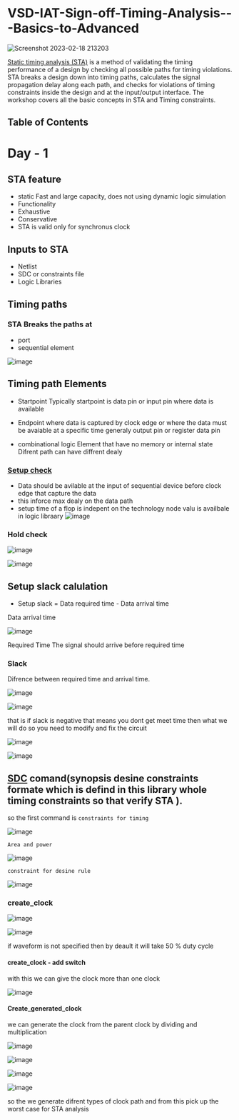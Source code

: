 # VSD-IAT-Sign-off-Timing-Analysis---Basics-to-Advanced

![Screenshot 2023-02-18 213203](https://user-images.githubusercontent.com/120499567/219875835-9e6ea51a-b66a-492e-8950-592d6f864d00.png)


[Static timing analysis (STA)](https://www.synopsys.com/glossary/what-is-static-timing-analysis.html) is a method of validating the timing performance of a design by checking all possible paths for timing violations. STA breaks a design down into timing paths, calculates the signal propagation delay along each path, and checks for violations of timing constraints inside the design and at the input/output interface. The workshop covers all the basic concepts in STA and Timing constraints.

## Table of Contents










# Day  - 1
## STA feature
- static
Fast and large capacity, does not using dynamic logic simulation
- Functionality
- Exhaustive
- Conservative
- STA is valid only for synchronus clock

## Inputs to STA
- Netlist
- SDC or constraints file
- Logic Libraries

## Timing paths
### STA Breaks the paths at
- port
- sequential element

![image](https://user-images.githubusercontent.com/120499567/219889519-9f403bf7-6c70-4d55-81ed-b36999eb5004.png)

## Timing path Elements
- Startpoint
Typically startpoint is data pin or input pin where data is available

- Endpoint
where data is captured by clock edge
or where the data must be avaiable at a specific time
generaly output pin or register data pin

- combinational logic
Element that have no memory or internal state
Difrent path can have diffrent dealy

### [Setup check](https://vlsiuniverse.blogspot.com/2013/07/setup-and-hold-checks-static-timing.html)
- Data should be avilable at the input of sequential device before clock edge that capture the data
- this inforce max dealy on the data path
- setup time of a flop
is indepent on the technology node 
valu is availbale in logic libraary
![image](https://user-images.githubusercontent.com/120499567/219908887-f133db57-7897-4ef3-b0de-950408b9804d.png)

### Hold check

![image](https://user-images.githubusercontent.com/120499567/219909011-5283c87a-0f9c-4aa5-ae64-aaba8eb36322.png)

![image](https://user-images.githubusercontent.com/120499567/219909140-bb78f564-7419-4e38-86b0-ca15ee6d96eb.png)

## Setup slack calulation

- Setup slack = Data required time - Data arrival time

Data arrival time

![image](https://user-images.githubusercontent.com/120499567/219931645-11d4bb2a-11f6-4185-90b7-b75faa005643.png)


Required Time 
The signal should arrive before required time

### Slack
Difrence between required time and arrival time.

![image](https://user-images.githubusercontent.com/120499567/219931897-f7600a11-2660-4ab3-a350-2250adfe5271.png)

![image](https://user-images.githubusercontent.com/120499567/219931957-1cf7e06d-9695-4759-a847-3eeb924f4765.png)

that is if slack is negative that means you dont get meet time then what we will do so you need to modify and fix the circuit

![image](https://user-images.githubusercontent.com/120499567/219932200-efd73709-febe-4a22-8359-d22c2438cecb.png)

![image](https://user-images.githubusercontent.com/120499567/219932498-c16b3fbf-e593-4974-b349-319e3e35a9cf.png)

## [SDC](https://teamvlsi.com/2020/05/sdc-synopsys-design-constraint-file-in.html#:~:text=SDC%20is%20a%20short%20form,and%20this%20file%20has%20extension%20.) comand(synopsis desine constraints formate which is defind in this library whole timing constraints so that verify STA ).

so the first command is `constraints for timing`

![image](https://user-images.githubusercontent.com/120499567/219933097-3555ed41-6a16-41b1-a447-e3b20ce1a57d.png)

`Area and power`

![image](https://user-images.githubusercontent.com/120499567/219933160-0c48c23e-e1cc-4943-8635-ffd3f2118e3c.png)

`constraint for desine rule`

![image](https://user-images.githubusercontent.com/120499567/219933214-c660dcaf-70ec-4943-b964-176ef651e8d6.png)

### create_clock 

![image](https://user-images.githubusercontent.com/120499567/219933641-63849b83-8b98-434c-92a8-810f9e70d5ec.png)

![image](https://user-images.githubusercontent.com/120499567/219933713-f0c88577-9dac-4b2e-8f03-81dc953765e8.png)

if waveform is not specified then by deault it will take 50 % duty cycle

#### create_clock - add switch
with this we can give the clock more than one clock 

![image](https://user-images.githubusercontent.com/120499567/219933866-5528bffe-5591-4e71-a2d0-7830a5aca158.png)

#### Create_generated_clock
we can generate the clock from the parent clock by dividing and multiplication

![image](https://user-images.githubusercontent.com/120499567/219934235-51795d89-02fb-4342-b6c9-d1e38164adfe.png)

![image](https://user-images.githubusercontent.com/120499567/219934476-9ea32270-ab80-49bd-9ef7-9056249e89bb.png)

![image](https://user-images.githubusercontent.com/120499567/219934648-855433aa-e672-4097-a1a7-fbb1e44d3dbb.png)

![image](https://user-images.githubusercontent.com/120499567/219934781-cf0686dd-1f9c-4dfc-a617-6eea6482ff60.png)

so the we generate difrent types of clock path and from this pick up the worst case for STA analysis























